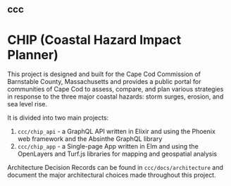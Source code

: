 ## ccc

# CHIP (Coastal Hazard Impact Planner)

This project is designed and built for the Cape Cod Commission of Barnstable County, Massachusetts and provides a public portal for communities of Cape Cod to assess, compare, and plan various strategies in response to the three major coastal hazards: storm surges, erosion, and sea level rise. 

It is divided into two main projects:
1. `ccc/chip_api` - a GraphQL API written in Elixir and using the Phoenix web framework and the Absinthe GraphQL library
1. `ccc/chip_app` - a Single-page App written in Elm and using the OpenLayers and Turf.js libraries for mapping and geospatial analysis

Architecture Decision Records can be found in `ccc/docs/architecture` and document the major architectural choices made throughout this project.

